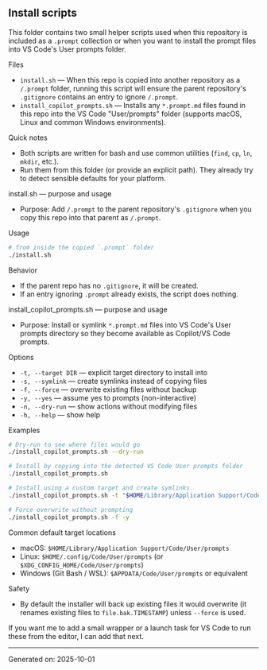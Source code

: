 ## Install scripts

This folder contains two small helper scripts used when this repository is included as a `.prompt` collection or when you want to install the prompt files into VS Code's User prompts folder.

Files
- `install.sh` — When this repo is copied into another repository as a `/.prompt` folder, running this script will ensure the parent repository's `.gitignore` contains an entry to ignore `/.prompt`.
- `install_copilot_prompts.sh` — Installs any `*.prompt.md` files found in this repo into the VS Code "User/prompts" folder (supports macOS, Linux and common Windows environments).

Quick notes
- Both scripts are written for bash and use common utilities (`find`, `cp`, `ln`, `mkdir`, etc.).
- Run them from this folder (or provide an explicit path). They already try to detect sensible defaults for your platform.

install.sh — purpose and usage
- Purpose: Add `/.prompt` to the parent repository's `.gitignore` when you copy this repo into that parent as `/.prompt`.

Usage
```bash
# from inside the copied `.prompt` folder
./install.sh
```

Behavior
- If the parent repo has no `.gitignore`, it will be created.
- If an entry ignoring `.prompt` already exists, the script does nothing.

install_copilot_prompts.sh — purpose and usage
- Purpose: Install or symlink `*.prompt.md` files into VS Code's User prompts directory so they become available as Copilot/VS Code prompts.

Options
- `-t, --target DIR` — explicit target directory to install into
- `-s, --symlink` — create symlinks instead of copying files
- `-f, --force` — overwrite existing files without backup
- `-y, --yes` — assume yes to prompts (non-interactive)
- `-n, --dry-run` — show actions without modifying files
- `-h, --help` — show help

Examples
```bash
# Dry-run to see where files would go
./install_copilot_prompts.sh --dry-run

# Install by copying into the detected VS Code User prompts folder
./install_copilot_prompts.sh

# Install using a custom target and create symlinks
./install_copilot_prompts.sh -t "$HOME/Library/Application Support/Code/User/prompts" -s

# Force overwrite without prompting
./install_copilot_prompts.sh -f -y
```

Common default target locations
- macOS: `$HOME/Library/Application Support/Code/User/prompts`
- Linux: `$HOME/.config/Code/User/prompts` (or `$XDG_CONFIG_HOME/Code/User/prompts`)
- Windows (Git Bash / WSL): `$APPDATA/Code/User/prompts` or equivalent

Safety
- By default the installer will back up existing files it would overwrite (it renames existing files to `file.bak.TIMESTAMP`) unless `--force` is used.

If you want me to add a small wrapper or a launch task for VS Code to run these from the editor, I can add that next.

---
Generated on: 2025-10-01
